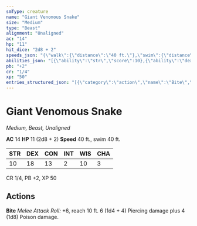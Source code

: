 ```yaml
---
smType: creature
name: "Giant Venomous Snake"
size: "Medium"
type: "Beast"
alignment: "Unaligned"
ac: "14"
hp: "11"
hit_dice: "2d8 + 2"
speeds_json: "{\"walk\":{\"distance\":\"40 ft.\"},\"swim\":{\"distance\":\"40 ft.\"}}"
abilities_json: "[{\"ability\":\"str\",\"score\":10},{\"ability\":\"dex\",\"score\":18},{\"ability\":\"con\",\"score\":13},{\"ability\":\"int\",\"score\":2},{\"ability\":\"wis\",\"score\":10},{\"ability\":\"cha\",\"score\":3}]"
pb: "+2"
cr: "1/4"
xp: "50"
entries_structured_json: "[{\"category\":\"action\",\"name\":\"Bite\",\"text\":\"*Melee Attack Roll:* +6, reach 10 ft. 6 (1d4 + 4) Piercing damage plus 4 (1d8) Poison damage.\"}]"
---
```


# Giant Venomous Snake
*Medium, Beast, Unaligned*

**AC** 14
**HP** 11 (2d8 + 2)
**Speed** 40 ft., swim 40 ft.

| STR | DEX | CON | INT | WIS | CHA |
| --- | --- | --- | --- | --- | --- |
| 10 | 18 | 13 | 2 | 10 | 3 |

CR 1/4, PB +2, XP 50

## Actions

**Bite**
*Melee Attack Roll:* +6, reach 10 ft. 6 (1d4 + 4) Piercing damage plus 4 (1d8) Poison damage.

